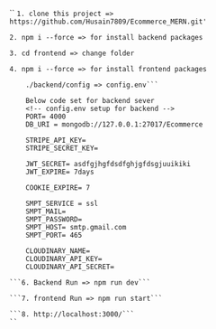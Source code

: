 <!-- project installation process -->
``
```1. clone this project => https://github.com/Husain7809/Ecommerce_MERN.git'```

```2. npm i --force => for install backend packages```

```3. cd frontend => change folder```

```4. npm i --force => for install frontend packages```

```5. create a config.env file for backend =>  set config for backend
    ./backend/config => config.env```

    Below code set for backend sever
    <!-- config.env setup for backend -->
    PORT= 4000 
    DB_URI = mongodb://127.0.0.1:27017/Ecommerce

    STRIPE_API_KEY= 
    STRIPE_SECRET_KEY= 

    JWT_SECRET= asdfgjhgfdsdfghjgfdsgjuuikiki
    JWT_EXPIRE= 7days

    COOKIE_EXPIRE= 7

    SMPT_SERVICE = ssl
    SMPT_MAIL= 
    SMPT_PASSWORD= 
    SMPT_HOST= smtp.gmail.com
    SMPT_PORT= 465

    CLOUDINARY_NAME=
    CLOUDINARY_API_KEY= 
    CLOUDINARY_API_SECRET= 

```6. Backend Run => npm run dev```

```7. frontend Run => npm run start```

```8. http://localhost:3000/```
``